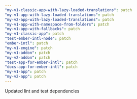 ```yaml
---
"my-v1-classic-app-with-lazy-loaded-translations": patch
"my-v1-app-with-lazy-loaded-translations": patch
"my-v2-app-with-lazy-loaded-translations": patch
"my-v1-app-with-namespace-from-folders": patch
"my-v1-app-with-fallbacks": patch
"my-v1-classic-app": patch
"test-ember-intl-node": patch
"ember-intl": patch
"my-v1-engine": patch
"my-v1-addon": patch
"my-v2-addon": patch
"test-app-for-ember-intl": patch
"docs-app-for-ember-intl": patch
"my-v1-app": patch
"my-v2-app": patch
---
```


Updated lint and test dependencies
